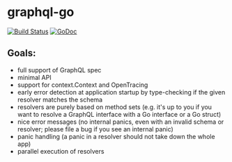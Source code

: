 # graphql-go

[![Build Status](https://semaphoreci.com/api/v1/neelance/graphql-go/branches/master/badge.svg)](https://semaphoreci.com/neelance/graphql-go)
[![GoDoc](https://godoc.org/github.com/neelance/graphql-go?status.svg)](https://godoc.org/github.com/neelance/graphql-go)

## Goals:

* full support of GraphQL spec
* minimal API
* support for context.Context and OpenTracing
* early error detection at application startup by type-checking if the given resolver matches the schema 
* resolvers are purely based on method sets (e.g. it's up to you if you want to resolve a GraphQL interface with a Go interface or a Go struct)
* nice error messages (no internal panics, even with an invalid schema or resolver; please file a bug if you see an internal panic)
* panic handling (a panic in a resolver should not take down the whole app)
* parallel execution of resolvers
